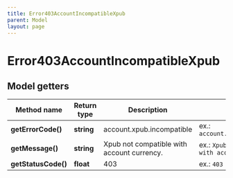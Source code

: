 ```yaml
---
title: Error403AccountIncompatibleXpub
parent: Model
layout: page
---
```


# Error403AccountIncompatibleXpub

## Model getters

Method name | Return type | Description | Notes
------------ | ------------- | ------------- | -------------
**getErrorCode()** | **string** | account.xpub.incompatible | ex.: `account.xpub.incompatible`
**getMessage()** | **string** | Xpub not compatible with account currency. | ex.: `Xpub not compatible with account currency.`
**getStatusCode()** | **float** | 403 | ex.: `403`

